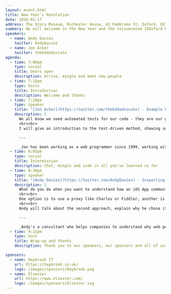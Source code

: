 ```yaml
---
layout: event.html
title: New Year's Resolution
date: 2018-01-17
address: The Story Museum, Rochester House, 42 Pembroke St, Oxford, OX11BP
summary: We will welcome in the New Year and the rejuvenated JSOxford by looking at a couple of topics that many developers wish to improve - Testing and Performance.
speakers:
  - name: Andy Davies
    twitter: AndyDavies
  - name: Jon Acker
    twitter: thebddadvocate
agenda:
  - time: 7:00pm
    type: social
    title: Doors open
    description: Arrive, mingle and meet new people
  - time: 7:15pm
    type: hosts
    title: Introduction
    description: Welcome and thanks
  - time: 7:20pm
    type: speaker
    title: "[Jon Acker](https://twitter.com/thebddadvocate) - Example First / A Sane Test-Driven Approach to Programming"
    description: |
      We all know we need automated tests for our code - they are our guardian angel against regression bugs. But what exactly is the point in writing a test in advance - how does this even make sense? The first thing to grasp is that, at this stage, these are not tests - but specifications, which force us to think about exactly what we want to do - in advance.  In addition TDD/BDD provide a rigorous methodology, which can help to keep us sane whilst developing complex code in steady confident steps.
      <br><br>
      I will give an introduction to the test-driven method, showing some examples of how it can be practised in JavaScript, and finally (since both TDD and BDD are about driving code from examples) how BDD, as a completely outside-in approach can help get us started with TDD by driving code from higher-level business requirements first.

      ---

      _Jon has been working as a web programmer since 1999, working with both PHP and JavaScript on a wide variety of applications. He is a BDD and TDD advocate, has mentored developers and has given conference talks on both._
  - time: 8:05pm
    type: social
    title: Intermission
    description: Chat, mingle and soak in all you've learned so far
  - time: 8:30pm
    type: speaker
    title: "[Andy Davies](https://twitter.com/AndyDavies) - Inspecting iOS App Traffic with JavaScript"
    description: |
      What do you do when you want to understand how an iOS App communicates with it's API and you don't have the source code?
      <br><br>
      One option is to use a proxy like Charles or Fiddler, another is to use a dynamic instrumentation framework such as Frida to inject JavaScript into the App.
      <br><br>
      Andy will talk about the second approach, explain why he chose it and demonstrate the depth of data that can be captured. He'll also talk about some of the drawbacks and tradeoffs too.

      ---

      _Andy's a consultant who helps companies to understand why web performance matters and how they can improve the speed of their sites too._
  - time: 9:15pm
    type: host
    title: Wrap-up and thanks
    description: Thank you to our speakers, our sponsors and all of our attendees

sponsors:
  - name: Haybrook IT
    url: https://haybrook.co.uk/
    logo: /images/sponsors/Haybrook.png
  - name: Elsevier
    url: https://www.elsevier.com/
    logo: /images/sponsors/Elsevier.svg
---
```

